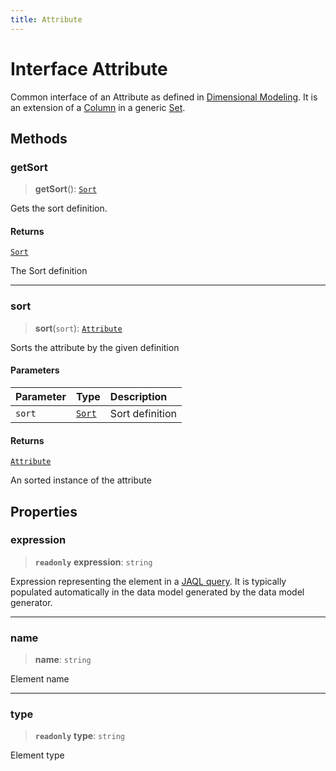 ```yaml
---
title: Attribute
---
```


# Interface Attribute

Common interface of an Attribute as defined in
[Dimensional Modeling](https://docs.sisense.com/main/SisenseLinux/data-model-building-practices.htm?tocpath=Modeling%20Data%7C_____4).
It is an extension of a [Column](interface.Column.md) in a generic [Set](interface.Data.md).

## Methods

### getSort

> **getSort**(): [`Sort`](../enumerations/enumeration.Sort.md)

Gets the sort definition.

#### Returns

[`Sort`](../enumerations/enumeration.Sort.md)

The Sort definition

***

### sort

> **sort**(`sort`): [`Attribute`](interface.Attribute.md)

Sorts the attribute by the given definition

#### Parameters

| Parameter | Type | Description |
| :------ | :------ | :------ |
| `sort` | [`Sort`](../enumerations/enumeration.Sort.md) | Sort definition |

#### Returns

[`Attribute`](interface.Attribute.md)

An sorted instance of the attribute

## Properties

### expression

> **`readonly`** **expression**: `string`

Expression representing the element in a [JAQL query](https://sisense.dev/guides/querying/useJaql/).
It is typically populated automatically in the data model generated by the data model generator.

***

### name

> **name**: `string`

Element name

***

### type

> **`readonly`** **type**: `string`

Element type
